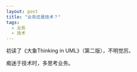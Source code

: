 ```yaml
---
layout: post
title: "业务还是技术？"
tags: 
  - 业务
  - 技术
---
```


初读了《大象Thinking in UML》（第二版），不明觉厉。

痴迷于技术时，多思考业务。






